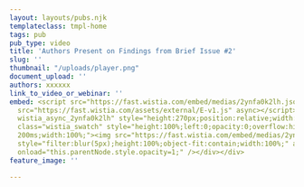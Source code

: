 ```yaml
---
layout: layouts/pubs.njk
templateclass: tmpl-home
tags: pub
pub_type: video
title: 'Authors Present on Findings from Brief Issue #2'
slug: ''
thumbnail: "/uploads/player.png"
document_upload: ''
authors: xxxxxx
link_to_video_or_webinar: ''
embed: <script src="https://fast.wistia.com/embed/medias/2ynfa0k2lh.jsonp" async></script><script
  src="https://fast.wistia.com/assets/external/E-v1.js" async></script><div class="wistia_embed
  wistia_async_2ynfa0k2lh" style="height:270px;position:relative;width:480px"><div
  class="wistia_swatch" style="height:100%;left:0;opacity:0;overflow:hidden;position:absolute;top:0;transition:opacity
  200ms;width:100%;"><img src="https://fast.wistia.com/embed/medias/2ynfa0k2lh/swatch"
  style="filter:blur(5px);height:100%;object-fit:contain;width:100%;" alt="" aria-hidden="true"
  onload="this.parentNode.style.opacity=1;" /></div></div>
feature_image: ''

---
```


